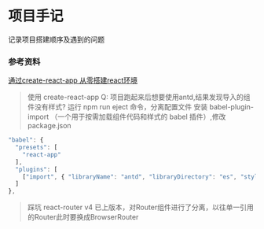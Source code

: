 # 项目手记
记录项目搭建顺序及遇到的问题
### 参考资料
[通过create-react-app 从零搭建react环境](https://segmentfault.com/a/1190000015301231)
> 使用 create-react-app
Q: 项目跑起来后想要使用antd,结果发现导入的组件没有样式?
> 运行 npm run eject 命令，分离配置文件
> 安装 babel-plugin-import （一个用于按需加载组件代码和样式的 babel 插件）,修改package.json
```javascript
"babel": {
  "presets": [
    "react-app"
  ],
  "plugins": [
    ["import", { "libraryName": "antd", "libraryDirectory": "es", "style": "css" }]
  ]
},
```
> 踩坑
react-router v4 已上版本，对Router组件进行了分离，以往单一引用的Router此时要换成BrowserRouter
